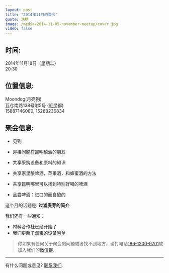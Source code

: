 ```yaml
---
layout: post
title: "2014年11月的聚会"
quote: 洗糖
image: /media/2014-11-05-november-meetup/cover.jpg
video: false
---
```


## 时间:

2014年11月18日（星期二）<br>
20:30

## 位置信息:

Moondog(月亮狗)<br>
瓦仓南路138号附5号 (近昆都)<br>
15887146080, 15288236834

## 聚会信息:

* 见到

* 迎接同胞在昆明酿酒的朋友
* 共享采购设备和原料的知识
* 共享家里酿啤酒，苹果酒，和蜂蜜酒的方法
* 共享昆明哪里可以找到特别好喝的啤酒
* 品尝啤酒：进口的而自酿的


这个月的话题是: **过滤麦芽的简介**


我们还有一些通知：

* 材料合作社已经开始了
* 我们更新了[淘宝的设备列单](/media/files/taobao-list.pdf)

> 你如果有任何关于聚会的问题或者找不到地方，请打电话[186-1200-9701](tel:18612009701)或加入我们的[微信群](/media/qr-code.jpg).

-----
有什么问题或意见? [联系我们](mailto:hello@kunmingbeer.org).